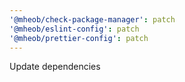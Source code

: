 ```yaml
---
'@mheob/check-package-manager': patch
'@mheob/eslint-config': patch
'@mheob/prettier-config': patch
---
```


Update dependencies
